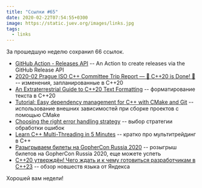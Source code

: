 ```yaml
---
title: "Ссылки #65"
date: 2020-02-22T07:54:55+0300
image: https://static.juev.org/images/links.jpg
tags:
  - links
---
```

За прошедшую неделю сохранил 66 ссылок.

* [GitHub Action - Releases API](https://github.com/actions/create-release) -- An Action to create releases via the GitHub Release API
* [2020-02 Prague ISO C++ Committee Trip Report — 🎉 C++20 is Done! 🎉](https://www.reddit.com/r/cpp/comments/f47x4o/202002_prague_iso_c_committee_trip_report_c20_is/) -- изменения, запланированные в C++20
* [An Extraterrestrial Guide to C++20 Text Formatting](https://www.bfilipek.com/2020/02/extra-format-cpp20.html) -- форматирование текста в C++20
* [Tutorial: Easy dependency management for C++ with CMake and Git](https://foonathan.net/2016/07/cmake-dependency-handling/) -- использование внешних зависимостей при сборке проектов с помощью CMake
* [Choosing the right error handling strategy](https://foonathan.net/2016/09/error-handling-strategy/) -- выбор стратегии обработки ошибок
* [Learn C++ Multi-Threading in 5 Minutes](https://hackernoon.com/learn-c-multi-threading-in-5-minutes-8b881c92941f) -- кратко про мультитрейдинг в C++
* [Разыгрываем билеты на GopherCon Russia 2020](https://proghub.ru/p/gopher-con-russia-2020) -- розыгрыш билетов на GopherCon Russia 2020, еще можете успеть
* [C++20 утверждён! Чего ждать и к чему готовиться разработчикам в C++23](https://habr.com/ru/company/yandex/blog/488588/) -- обзор новшеств языка от Яндекса

Хорошей вам недели!
